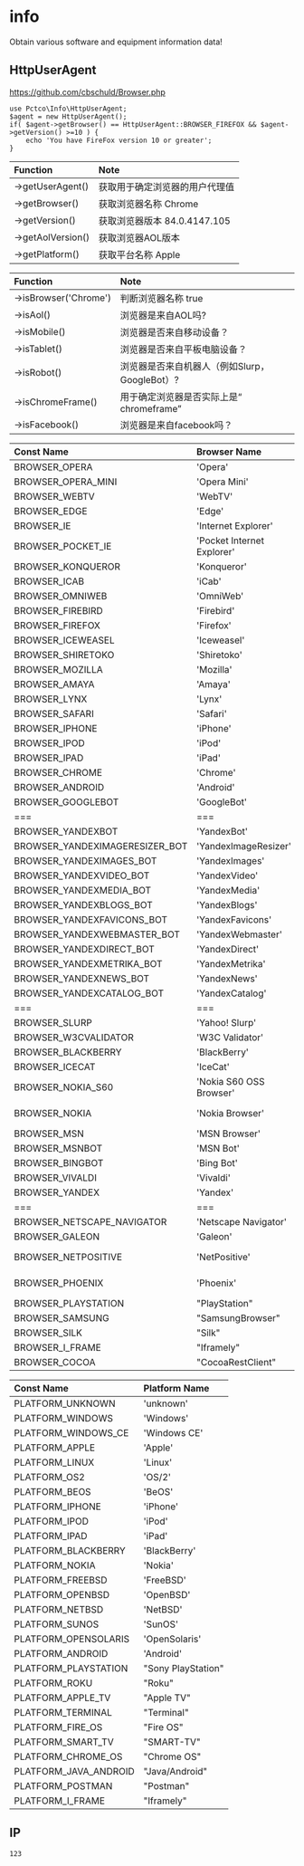 # info
Obtain various software and equipment information data!

## HttpUserAgent
https://github.com/cbschuld/Browser.php

```
use Pctco\Info\HttpUserAgent;
$agent = new HttpUserAgent();
if( $agent->getBrowser() == HttpUserAgent::BROWSER_FIREFOX && $agent->getVersion() >=10 ) {
	echo 'You have FireFox version 10 or greater';
}
```

|Function|Note|
|:-|:-|
|->getUserAgent()|获取用于确定浏览器的用户代理值|
|->getBrowser()|获取浏览器名称 Chrome|
|->getVersion()|获取浏览器版本 84.0.4147.105|
|->getAolVersion()|获取浏览器AOL版本|
|->getPlatform()|获取平台名称 Apple|

|Function|Note|
|:-|:-|
|->isBrowser('Chrome')|判断浏览器名称 true|
|->isAol()|浏览器是来自AOL吗?|
|->isMobile()|浏览器是否来自移动设备？|
|->isTablet()|浏览器是否来自平板电脑设备？|
|->isRobot()|浏览器是否来自机器人（例如Slurp，GoogleBot）?|
|->isChromeFrame()|用于确定浏览器是否实际上是“ chromeframe”|
|->isFacebook()|浏览器是来自facebook吗？|

|Const Name|Browser Name|Website|
|:-|:-|:-|
|BROWSER_OPERA|'Opera'|http://www.opera.com/|
|BROWSER_OPERA_MINI|'Opera Mini'|http://www.opera.com/mini/|
|BROWSER_WEBTV|'WebTV'|http://www.webtv.net/pc/|
|BROWSER_EDGE|'Edge'|https://www.microsoft.com/edge|
|BROWSER_IE|'Internet Explorer'|http://www.microsoft.com/ie/|
|BROWSER_POCKET_IE|'Pocket Internet Explorer'|http://en.wikipedia.org/wiki/Internet_Explorer_Mobile|
|BROWSER_KONQUEROR|'Konqueror'|http://www.konqueror.org/|
|BROWSER_ICAB|'iCab'|http://www.icab.de/|
|BROWSER_OMNIWEB|'OmniWeb'|http://www.omnigroup.com/applications/omniweb/|
|BROWSER_FIREBIRD|'Firebird'|http://www.ibphoenix.com/|
|BROWSER_FIREFOX|'Firefox'|http://www.mozilla.com/en-US/firefox/firefox.html|
|BROWSER_ICEWEASEL|'Iceweasel'|http://www.geticeweasel.org/|
|BROWSER_SHIRETOKO|'Shiretoko'|http://wiki.mozilla.org/Projects/shiretoko|
|BROWSER_MOZILLA|'Mozilla'|http://www.mozilla.com/en-US/|
|BROWSER_AMAYA|'Amaya'|http://www.w3.org/Amaya/|
|BROWSER_LYNX|'Lynx'|http://en.wikipedia.org/wiki/Lynx|
|BROWSER_SAFARI|'Safari'|http://apple.com|
|BROWSER_IPHONE|'iPhone'|http://apple.com|
|BROWSER_IPOD|'iPod'|http://apple.com|
|BROWSER_IPAD|'iPad'|http://apple.com|
|BROWSER_CHROME|'Chrome'|http://www.google.com/chrome|
|BROWSER_ANDROID|'Android'|http://www.android.com/|
|BROWSER_GOOGLEBOT|'GoogleBot'|http://en.wikipedia.org/wiki/Googlebot|
|===|===|===|
|BROWSER_YANDEXBOT|'YandexBot'|http://yandex.com/bots|
|BROWSER_YANDEXIMAGERESIZER_BOT|'YandexImageResizer'|http://yandex.com/bots|
|BROWSER_YANDEXIMAGES_BOT|'YandexImages'|http://yandex.com/bots|
|BROWSER_YANDEXVIDEO_BOT|'YandexVideo'|http://yandex.com/bots|
|BROWSER_YANDEXMEDIA_BOT|'YandexMedia'|http://yandex.com/bots|
|BROWSER_YANDEXBLOGS_BOT|'YandexBlogs'|http://yandex.com/bots|
|BROWSER_YANDEXFAVICONS_BOT|'YandexFavicons'|http://yandex.com/bots|
|BROWSER_YANDEXWEBMASTER_BOT|'YandexWebmaster'|http://yandex.com/bots|
|BROWSER_YANDEXDIRECT_BOT|'YandexDirect'|http://yandex.com/bots|
|BROWSER_YANDEXMETRIKA_BOT|'YandexMetrika'|http://yandex.com/bots|
|BROWSER_YANDEXNEWS_BOT|'YandexNews'|http://yandex.com/bots|
|BROWSER_YANDEXCATALOG_BOT|'YandexCatalog'|http://yandex.com/bots|
|===|===|===|
|BROWSER_SLURP|'Yahoo! Slurp'|http://en.wikipedia.org/wiki/Yahoo!_Slurp|
|BROWSER_W3CVALIDATOR|'W3C Validator'|http://validator.w3.org/|
|BROWSER_BLACKBERRY|'BlackBerry'|http://www.blackberry.com/|
|BROWSER_ICECAT|'IceCat'|http://en.wikipedia.org/wiki/GNU_IceCat|
|BROWSER_NOKIA_S60|'Nokia S60 OSS Browser'|http://en.wikipedia.org/wiki/Web_Browser_for_S60|
|BROWSER_NOKIA|'Nokia Browser'|* all other WAP-based browsers on the Nokia Platform|
|BROWSER_MSN|'MSN Browser'|http://explorer.msn.com/|
|BROWSER_MSNBOT|'MSN Bot'|http://search.msn.com/msnbot.htm|
|BROWSER_BINGBOT|'Bing Bot'|http://en.wikipedia.org/wiki/Bingbot|
|BROWSER_VIVALDI|'Vivaldi'|https://vivaldi.com/|
|BROWSER_YANDEX|'Yandex'|https://browser.yandex.ua/|
|===|===|===|
|BROWSER_NETSCAPE_NAVIGATOR|'Netscape Navigator'|http://browser.netscape.com/ (DEPRECATED)|
|BROWSER_GALEON|'Galeon'|http://galeon.sourceforge.net/ (DEPRECATED)|
|BROWSER_NETPOSITIVE|'NetPositive'|http://en.wikipedia.org/wiki/NetPositive (DEPRECATED)|
|BROWSER_PHOENIX|'Phoenix'|http://en.wikipedia.org/wiki/History_of_Mozilla_Firefox (DEPRECATED)|
|BROWSER_PLAYSTATION|"PlayStation"|
|BROWSER_SAMSUNG|"SamsungBrowser"|
|BROWSER_SILK|"Silk"|
|BROWSER_I_FRAME|"Iframely"|
|BROWSER_COCOA|"CocoaRestClient"|

|Const Name|Platform Name|
|:-|:-|
|PLATFORM_UNKNOWN|'unknown'|
|PLATFORM_WINDOWS|'Windows'|
|PLATFORM_WINDOWS_CE|'Windows CE'|
|PLATFORM_APPLE|'Apple'|
|PLATFORM_LINUX|'Linux'|
|PLATFORM_OS2|'OS/2'|
|PLATFORM_BEOS|'BeOS'|
|PLATFORM_IPHONE|'iPhone'|
|PLATFORM_IPOD|'iPod'|
|PLATFORM_IPAD|'iPad'|
|PLATFORM_BLACKBERRY|'BlackBerry'|
|PLATFORM_NOKIA|'Nokia'|
|PLATFORM_FREEBSD|'FreeBSD'|
|PLATFORM_OPENBSD|'OpenBSD'|
|PLATFORM_NETBSD|'NetBSD'|
|PLATFORM_SUNOS|'SunOS'|
|PLATFORM_OPENSOLARIS|'OpenSolaris'|
|PLATFORM_ANDROID|'Android'|
|PLATFORM_PLAYSTATION|"Sony PlayStation"|
|PLATFORM_ROKU|"Roku"|
|PLATFORM_APPLE_TV|"Apple TV"|
|PLATFORM_TERMINAL|"Terminal"|
|PLATFORM_FIRE_OS|"Fire OS"|
|PLATFORM_SMART_TV|"SMART-TV"|
|PLATFORM_CHROME_OS|"Chrome OS"|
|PLATFORM_JAVA_ANDROID|"Java/Android"|
|PLATFORM_POSTMAN|"Postman"|
|PLATFORM_I_FRAME|"Iframely"|


## IP
```
123
```
